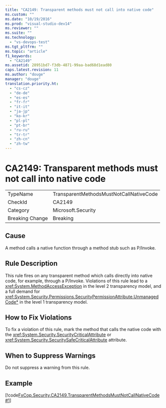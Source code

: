 ```yaml
---
title: "CA2149: Transparent methods must not call into native code"
ms.custom: ""
ms.date: "10/19/2016"
ms.prod: "visual-studio-dev14"
ms.reviewer: ""
ms.suite: ""
ms.technology: 
  - "vs-devops-test"
ms.tgt_pltfrm: ""
ms.topic: "article"
f1_keywords: 
  - "CA2149"
ms.assetid: 28951bd7-f3db-4871-99aa-bad68d1ead80
caps.latest.revision: 11
ms.author: "douge"
manager: "douge"
translation.priority.ht: 
  - "cs-cz"
  - "de-de"
  - "es-es"
  - "fr-fr"
  - "it-it"
  - "ja-jp"
  - "ko-kr"
  - "pl-pl"
  - "pt-br"
  - "ru-ru"
  - "tr-tr"
  - "zh-cn"
  - "zh-tw"
---
```

# CA2149: Transparent methods must not call into native code
|||  
|-|-|  
|TypeName|TransparentMethodsMustNotCallNativeCode|  
|CheckId|CA2149|  
|Category|Microsoft.Security|  
|Breaking Change|Breaking|  
  
## Cause  
 A method calls a native function through a method stub such as P/Invoke.  
  
## Rule Description  
 This rule fires on any transparent method which calls directly into native code, for example, through a P/Invoke. Violations of this rule lead to a <xref:System.MethodAccessException> in the level 2 transparency model, and a full demand for <xref:System.Security.Permissions.SecurityPermissionAttribute.UnmanagedCode*> in the level 1 transparency model.  
  
## How to Fix Violations  
 To fix a violation of this rule, mark the method that calls the native code with the <xref:System.Security.SecurityCriticalAttribute> or <xref:System.Security.SecuritySafeCriticalAttribute> attribute.  
  
## When to Suppress Warnings  
 Do not suppress a warning from this rule.  
  
## Example  
 [!code[FxCop.Security.CA2149.TransparentMethodsMustNotCallNativeCode#1](../code-quality/codesnippet/CSharp/ca2149--transparent-methods-must-not-call-into-native-code_1.cs)]